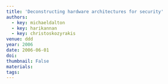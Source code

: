 ```yaml
---
title: 'Deconstructing hardware architectures for security'
authors:
  - key: michaeldalton
  - key: harikannan
  - key: christoskozyrakis
venue: ddd
year: 2006
date: 2006-06-01
doi: 
thumbnail: False
materials:
tags:
---
```


